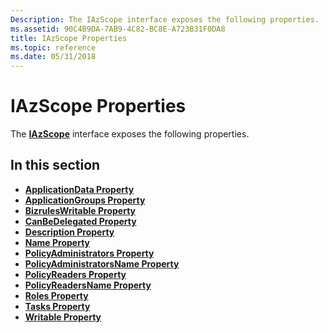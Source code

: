 ```yaml
---
Description: The IAzScope interface exposes the following properties.
ms.assetid: 90C4B9DA-7AB9-4C82-BC8E-A723B31F0DA8
title: IAzScope Properties
ms.topic: reference
ms.date: 05/31/2018
---
```


# IAzScope Properties

The [**IAzScope**](/windows/desktop/api/Azroles/nn-azroles-iazscope) interface exposes the following properties.

## In this section

-   [**ApplicationData Property**](/windows/desktop/api/Azroles/nf-azroles-iazscope-get_applicationdata)
-   [**ApplicationGroups Property**](/windows/desktop/api/Azroles/nf-azroles-iazscope-get_applicationgroups)
-   [**BizrulesWritable Property**](/windows/desktop/api/Azroles/nf-azroles-iazscope-get_bizruleswritable)
-   [**CanBeDelegated Property**](/windows/desktop/api/Azroles/nf-azroles-iazscope-get_canbedelegated)
-   [**Description Property**](/windows/desktop/api/Azroles/nf-azroles-iazscope-get_description)
-   [**Name Property**](/windows/desktop/api/Azroles/nf-azroles-iazscope-get_name)
-   [**PolicyAdministrators Property**](/windows/desktop/api/Azroles/nf-azroles-iazscope-get_policyadministrators)
-   [**PolicyAdministratorsName Property**](/windows/desktop/api/Azroles/nf-azroles-iazscope-get_policyadministratorsname)
-   [**PolicyReaders Property**](/windows/desktop/api/Azroles/nf-azroles-iazscope-get_policyreaders)
-   [**PolicyReadersName Property**](/windows/desktop/api/Azroles/nf-azroles-iazscope-get_policyreadersname)
-   [**Roles Property**](/windows/desktop/api/Azroles/nf-azroles-iazscope-get_roles)
-   [**Tasks Property**](/windows/desktop/api/Azroles/nf-azroles-iazscope-get_tasks)
-   [**Writable Property**](/windows/desktop/api/Azroles/nf-azroles-iazscope-get_writable)

 

 



